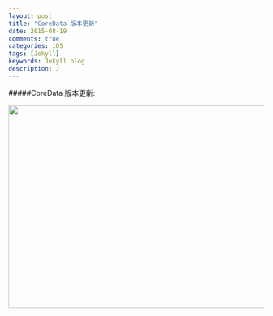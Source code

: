 ```yaml
---
layout: post
title: "CoreData 版本更新"
date: 2015-08-19
comments: true
categories: iOS
tags: [Jekyll]
keywords: Jekyll blog
description: J
---
```




#####CoreData 版本更新:

<img src="https://github.com/iOSSer/iOSSer.github.io/blob/master/assets/images/fire_balloon.jpg?raw=true" width="600" height="400">
